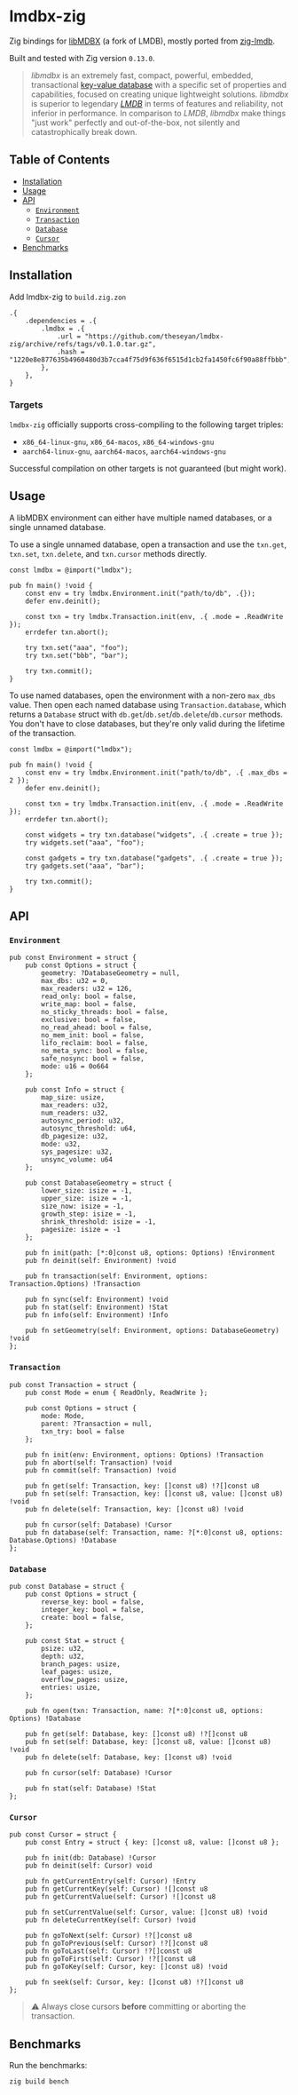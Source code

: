 # lmdbx-zig

Zig bindings for [libMDBX](https://libmdbx.dqdkfa.ru/) (a fork of LMDB), mostly ported from [zig-lmdb](https://github.com/canvasxyz/zig-lmdb).

Built and tested with Zig version `0.13.0`.

> _libmdbx_ is an extremely fast, compact, powerful, embedded, transactional [key-value database](https://en.wikipedia.org/wiki/Key-value_database) with a specific set of properties and capabilities,
> focused on creating unique lightweight solutions.
> _libmdbx_ is superior to legendary _[LMDB](https://symas.com/lmdb/)_ in
terms of features and reliability, not inferior in performance. In
comparison to _LMDB_, _libmdbx_ make things "just work" perfectly and
out-of-the-box, not silently and catastrophically break down.

## Table of Contents

- [Installation](#installation)
- [Usage](#usage)
- [API](#api)
  - [`Environment`](#environment)
  - [`Transaction`](#transaction)
  - [`Database`](#database)
  - [`Cursor`](#cursor)
- [Benchmarks](#benchmarks)

## Installation

Add lmdbx-zig to `build.zig.zon`

```zig
.{
    .dependencies = .{
        .lmdbx = .{
            .url = "https://github.com/theseyan/lmdbx-zig/archive/refs/tags/v0.1.0.tar.gz",
            .hash = "1220e8e877635b4960480d3b7cca4f75d9f636f6515d1cb2fa1450fc6f90a88ffbbb",
        },
    },
}
```

### Targets

`lmdbx-zig` officially supports cross-compiling to the following target triples:
- `x86_64-linux-gnu`, `x86_64-macos`, `x86_64-windows-gnu`
- `aarch64-linux-gnu`, `aarch64-macos`, `aarch64-windows-gnu`

Successful compilation on other targets is not guaranteed (but might work).

## Usage

A libMDBX environment can either have multiple named databases, or a single unnamed database.

To use a single unnamed database, open a transaction and use the `txn.get`, `txn.set`, `txn.delete`, and `txn.cursor` methods directly.

```zig
const lmdbx = @import("lmdbx");

pub fn main() !void {
    const env = try lmdbx.Environment.init("path/to/db", .{});
    defer env.deinit();

    const txn = try lmdbx.Transaction.init(env, .{ .mode = .ReadWrite });
    errdefer txn.abort();

    try txn.set("aaa", "foo");
    try txn.set("bbb", "bar");

    try txn.commit();
}
```

To use named databases, open the environment with a non-zero `max_dbs` value. Then open each named database using `Transaction.database`, which returns a `Database` struct with `db.get`/`db.set`/`db.delete`/`db.cursor` methods. You don't have to close databases, but they're only valid during the lifetime of the transaction.

```zig
const lmdbx = @import("lmdbx");

pub fn main() !void {
    const env = try lmdbx.Environment.init("path/to/db", .{ .max_dbs = 2 });
    defer env.deinit();

    const txn = try lmdbx.Transaction.init(env, .{ .mode = .ReadWrite });
    errdefer txn.abort();

    const widgets = try txn.database("widgets", .{ .create = true });
    try widgets.set("aaa", "foo");

    const gadgets = try txn.database("gadgets", .{ .create = true });
    try gadgets.set("aaa", "bar");

    try txn.commit();
}
```

## API

### `Environment`

```zig
pub const Environment = struct {
    pub const Options = struct {
        geometry: ?DatabaseGeometry = null,
        max_dbs: u32 = 0,
        max_readers: u32 = 126,
        read_only: bool = false,
        write_map: bool = false,
        no_sticky_threads: bool = false,
        exclusive: bool = false,
        no_read_ahead: bool = false,
        no_mem_init: bool = false,
        lifo_reclaim: bool = false,
        no_meta_sync: bool = false,
        safe_nosync: bool = false,
        mode: u16 = 0o664
    };

    pub const Info = struct {
        map_size: usize,
        max_readers: u32,
        num_readers: u32,
        autosync_period: u32,
        autosync_threshold: u64,
        db_pagesize: u32,
        mode: u32,
        sys_pagesize: u32,
        unsync_volume: u64
    };

    pub const DatabaseGeometry = struct {
        lower_size: isize = -1,
        upper_size: isize = -1,
        size_now: isize = -1,
        growth_step: isize = -1,
        shrink_threshold: isize = -1,
        pagesize: isize = -1
    };

    pub fn init(path: [*:0]const u8, options: Options) !Environment
    pub fn deinit(self: Environment) !void

    pub fn transaction(self: Environment, options: Transaction.Options) !Transaction

    pub fn sync(self: Environment) !void
    pub fn stat(self: Environment) !Stat
    pub fn info(self: Environment) !Info

    pub fn setGeometry(self: Environment, options: DatabaseGeometry) !void
};
```

### `Transaction`

```zig
pub const Transaction = struct {
    pub const Mode = enum { ReadOnly, ReadWrite };

    pub const Options = struct {
        mode: Mode,
        parent: ?Transaction = null,
        txn_try: bool = false
    };

    pub fn init(env: Environment, options: Options) !Transaction
    pub fn abort(self: Transaction) !void
    pub fn commit(self: Transaction) !void

    pub fn get(self: Transaction, key: []const u8) !?[]const u8
    pub fn set(self: Transaction, key: []const u8, value: []const u8) !void
    pub fn delete(self: Transaction, key: []const u8) !void

    pub fn cursor(self: Database) !Cursor
    pub fn database(self: Transaction, name: ?[*:0]const u8, options: Database.Options) !Database
};
```

### `Database`

```zig
pub const Database = struct {
    pub const Options = struct {
        reverse_key: bool = false,
        integer_key: bool = false,
        create: bool = false,
    };

    pub const Stat = struct {
        psize: u32,
        depth: u32,
        branch_pages: usize,
        leaf_pages: usize,
        overflow_pages: usize,
        entries: usize,
    };

    pub fn open(txn: Transaction, name: ?[*:0]const u8, options: Options) !Database

    pub fn get(self: Database, key: []const u8) !?[]const u8
    pub fn set(self: Database, key: []const u8, value: []const u8) !void
    pub fn delete(self: Database, key: []const u8) !void

    pub fn cursor(self: Database) !Cursor

    pub fn stat(self: Database) !Stat
};
```

### `Cursor`

```zig
pub const Cursor = struct {
    pub const Entry = struct { key: []const u8, value: []const u8 };

    pub fn init(db: Database) !Cursor
    pub fn deinit(self: Cursor) void

    pub fn getCurrentEntry(self: Cursor) !Entry
    pub fn getCurrentKey(self: Cursor) ![]const u8
    pub fn getCurrentValue(self: Cursor) ![]const u8

    pub fn setCurrentValue(self: Cursor, value: []const u8) !void
    pub fn deleteCurrentKey(self: Cursor) !void

    pub fn goToNext(self: Cursor) !?[]const u8
    pub fn goToPrevious(self: Cursor) !?[]const u8
    pub fn goToLast(self: Cursor) !?[]const u8
    pub fn goToFirst(self: Cursor) !?[]const u8
    pub fn goToKey(self: Cursor, key: []const u8) !void

    pub fn seek(self: Cursor, key: []const u8) !?[]const u8
};
```

> ⚠️ Always close cursors **before** committing or aborting the transaction.

## Benchmarks

Run the benchmarks:
```
zig build bench
```
